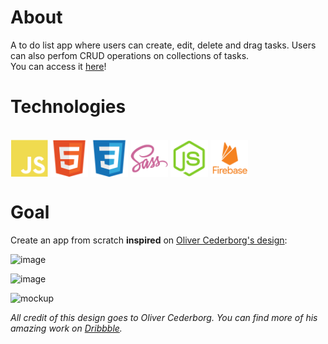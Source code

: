 # About
A to do list app where users can create, edit, delete and drag tasks. Users can also perfom CRUD operations on collections of tasks.<br>
You can access it <a href="https://tsks-app.herokuapp.com/">here</a>!

# Technologies
<div style="display: inline_block"><br>
  <img align="center" alt="Js" height="60" width="60" src="https://raw.githubusercontent.com/devicons/devicon/master/icons/javascript/javascript-plain.svg">
  <img align="center" alt="HTML" height="60" width="60" src="https://raw.githubusercontent.com/devicons/devicon/master/icons/html5/html5-original.svg">
  <img align="center" alt="CSS" height="60" width="60" src="https://raw.githubusercontent.com/devicons/devicon/master/icons/css3/css3-original.svg">
  <img align="center" alt="SASS" height="60" width="60" src="https://raw.githubusercontent.com/devicons/devicon/master/icons/sass/sass-original.svg">
  <img align="center" alt="Node" height="60" width="60" src="https://raw.githubusercontent.com/devicons/devicon/master/icons/nodejs/nodejs-plain.svg">
  <img align="center" alt="Firebase" height="60" width="60" src="https://raw.githubusercontent.com/devicons/devicon/master/icons/firebase/firebase-plain-wordmark.svg">
</div>

# Goal
<p>Create an app from scratch <b>inspired</b> on <a href="https://dribbble.com/shots/15185058-Collection-Tasks">Oliver Cederborg's design</a>:</p>

![image](https://user-images.githubusercontent.com/77708400/131205901-733dbf34-ec96-48c3-b0e8-edeca2b1e6fa.png)

![image](https://user-images.githubusercontent.com/77708400/131197359-1ff372ea-1331-464b-a8eb-bf50bdfa7445.png)

![mockup](https://user-images.githubusercontent.com/77708400/129491876-ff60d5ee-9134-404a-87d4-472e9d7225b3.png)

<p><i>All credit of this design goes to Oliver Cederborg. You can find more of his amazing work on <a href="https://dribbble.com/oliver">Dribbble</a>.</i></p>
